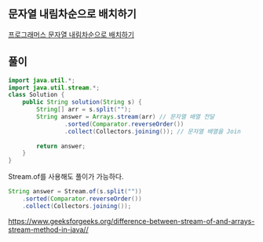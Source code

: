 ## 문자열 내림차순으로 배치하기
[프로그래머스 문자열 내림차순으로 배치하기](https://school.programmers.co.kr/learn/courses/30/lessons/68644)  

## 풀이
~~~java
import java.util.*;
import java.util.stream.*;
class Solution {
    public String solution(String s) {
        String[] arr = s.split("");
        String answer = Arrays.stream(arr) // 문자열 배열 전달
                .sorted(Comparator.reverseOrder())
                .collect(Collectors.joining()); // 문자열 배열을 Join
    
        return answer;
    }
}
~~~

Stream.of를 사용해도 풀이가 가능하다.
~~~java
String answer = Stream.of(s.split(""))
    .sorted(Comparator.reverseOrder())
    .collect(Collectors.joining());
~~~

https://www.geeksforgeeks.org/difference-between-stream-of-and-arrays-stream-method-in-java//